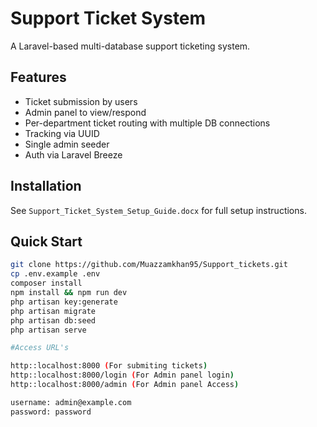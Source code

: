 # Support Ticket System

A Laravel-based multi-database support ticketing system.

## Features

- Ticket submission by users
- Admin panel to view/respond
- Per-department ticket routing with multiple DB connections
- Tracking via UUID
- Single admin seeder
- Auth via Laravel Breeze

## Installation

See `Support_Ticket_System_Setup_Guide.docx` for full setup instructions.

## Quick Start

```bash
git clone https://github.com/Muazzamkhan95/Support_tickets.git
cp .env.example .env
composer install
npm install && npm run dev
php artisan key:generate
php artisan migrate
php artisan db:seed
php artisan serve

#Access URL's

http::localhost:8000 (For submiting tickets)
http::localhost:8000/login (For Admin panel login)
http::localhost:8000/admin (For Admin panel Access)

username: admin@example.com
password: password


